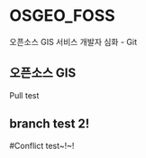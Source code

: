# OSGEO_FOSS
오픈소스 GIS 서비스 개발자 심화 - Git 

## 오픈소스 GIS
Pull test

## branch test 2! 

#Conflict test~!~!

